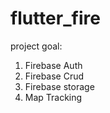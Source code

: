 # flutter_fire

project goal:

1.  Firebase Auth
2.  Firebase Crud
3.  Firebase storage
4.  Map Tracking
